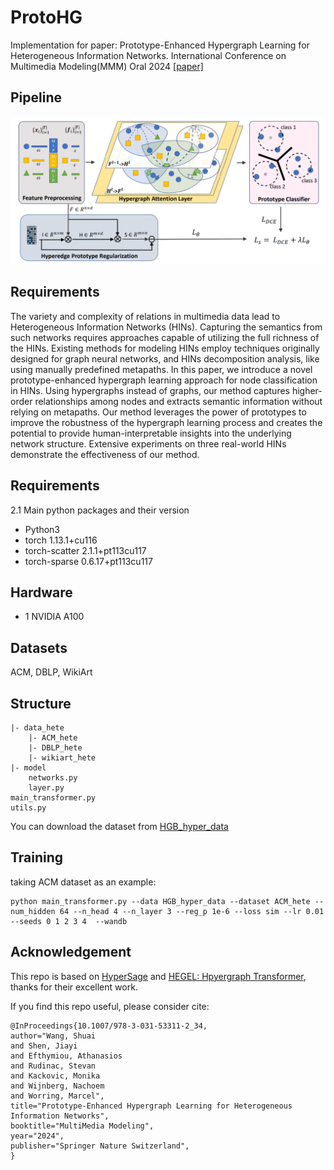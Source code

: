# ProtoHG
Implementation for paper: Prototype-Enhanced Hypergraph Learning for Heterogeneous Information Networks. International Conference on Multimedia Modeling(MMM) Oral 2024 [[paper]](https://link.springer.com/chapter/10.1007/978-3-031-53311-2_34)


## Pipeline
<div align=center>
<img src='pipeline.jpg' width='800'>
</div>

## Requirements
The variety and complexity of relations in multimedia data lead to Heterogeneous Information Networks (HINs). Capturing the semantics from such networks requires approaches capable of utilizing the full richness of the HINs. Existing methods for modeling HINs employ techniques originally designed for graph neural networks, and HINs decomposition analysis, like using manually predefined metapaths. In this paper, we introduce a novel prototype-enhanced hypergraph learning approach for node classification in HINs. Using hypergraphs instead of graphs, our method captures higher-order relationships among nodes and extracts semantic information without relying on metapaths. Our method leverages the power of prototypes to improve the robustness of the hypergraph learning process and creates the potential to provide human-interpretable insights into the underlying network structure. Extensive experiments on three real-world HINs demonstrate the effectiveness of our method.




## Requirements
2.1 Main python packages and their version
- Python3
- torch                         1.13.1+cu116
- torch-scatter                 2.1.1+pt113cu117
- torch-sparse                  0.6.17+pt113cu117

## Hardware
- 1 NVIDIA A100

## Datasets
ACM, DBLP, WikiArt

## Structure
```
|- data_hete
    |- ACM_hete
    |- DBLP_hete
    |- wikiart_hete
|- model
    networks.py
    layer.py
main_transformer.py
utils.py
```
You can download the dataset from [HGB_hyper_data](https://drive.google.com/drive/folders/1eLzxaXYhurXgXVssEEiAvEfSFqCgHAdS?usp=sharing)


## Training

taking ACM dataset as an example:
```
python main_transformer.py --data HGB_hyper_data --dataset ACM_hete --num_hidden 64 --n_head 4 --n_layer 3 --reg_p 1e-6 --loss sim --lr 0.01 --seeds 0 1 2 3 4  --wandb
```

## Acknowledgement
This repo is based on [HyperSage](https://github.com/worring/HyperMessage) and [HEGEL: Hpyergraph Transformer](https://github.com/hpzhang94/hegel_sum), thanks for their excellent work.


If you find this repo useful, please consider cite: 
```
@InProceedings{10.1007/978-3-031-53311-2_34,
author="Wang, Shuai
and Shen, Jiayi
and Efthymiou, Athanasios
and Rudinac, Stevan
and Kackovic, Monika
and Wijnberg, Nachoem
and Worring, Marcel",
title="Prototype-Enhanced Hypergraph Learning for Heterogeneous Information Networks",
booktitle="MultiMedia Modeling",
year="2024",
publisher="Springer Nature Switzerland",
}
```